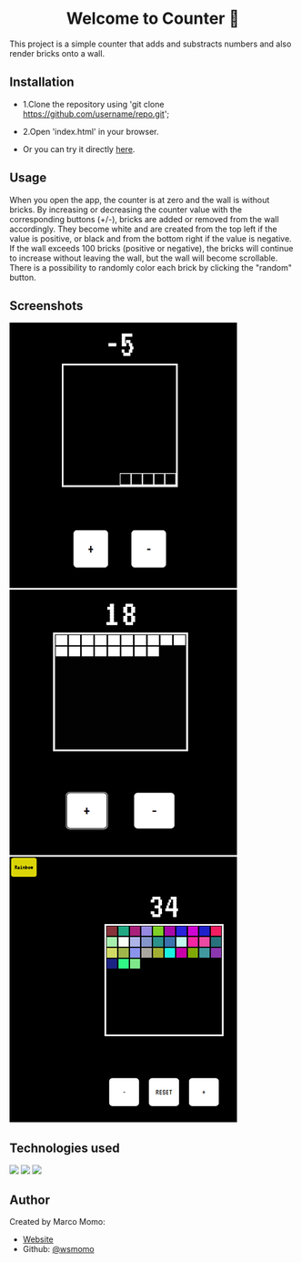 <h1 align="center">Welcome to Counter 👋</h1>
<p>
</p>

This project  is a simple counter that adds and substracts numbers and also render bricks onto a wall.


## Installation

* 1.Clone the repository using 'git clone https://github.com/username/repo.git';
* 2.Open 'index.html' in your browser.

* Or you can try it directly [here](https://counterwall.netlify.app/).

## Usage

When you open the app, the counter is at zero and the wall is without bricks. By increasing or decreasing the counter value with the corresponding buttons (+/-), bricks are added or removed from the wall accordingly. They become white and are created from the top left if the value is positive, or black and from the bottom right if the value is negative. 
If the wall exceeds 100 bricks (positive or negative), the bricks will continue to increase without leaving the wall, but the wall will become scrollable. 
There is a possibility to randomly color each brick by clicking the "random" button.

## Screenshots

<img src="assets\img\readme\negNumbers.png">
<img src="assets\img\readme\posNumbers.png">
<img src="assets\img\readme\rainbow.png">

## Technologies used

<img src="https://img.shields.io/badge/HTML5-E34F26?style=for-the-badge&logo=html5&logoColor=white">
<img src="https://img.shields.io/badge/CSS3-1572B6?style=for-the-badge&logo=css3&logoColor=white">
<img src="https://img.shields.io/badge/JavaScript-323330?style=for-the-badge&logo=javascript&logoColor=F7DF1E">

## Author

Created by Marco Momo:

* [Website](wsmomo.github.io/Portfolio-Marco-Momo)
* Github: [@wsmomo](https://github.com/wsmomo)
